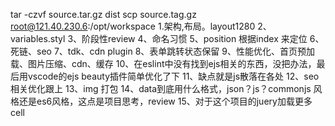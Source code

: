 tar -czvf source.tar.gz dist
scp source.tag.gz root@121.40.230.6:/opt/workspace
1.架构,布局。layout1280
2、variables.styl
3、阶段性review
4、命名习惯
5、position 根据index 来定位
6、死链、seo
7、tdk、cdn plugin
8、表单跳转状态保留
9、性能优化、首页预加载、图片压缩、cdn、缓存
10、在eslint中没有找到ejs相关的东西，没把办法，最后用vscode的ejs beauty插件简单优化了下
11、缺点就是js散落在各处
12、seo相关优化跟上
13、img 打包
14、data到底用什么格式，json？js？commonjs 风格还是es6风格，这点是项目思考，review
15、对于这个项目的juery加载更多cell
